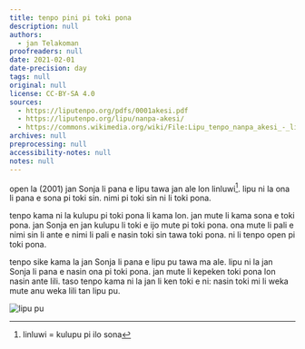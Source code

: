 ```yaml
---
title: tenpo pini pi toki pona
description: null
authors:
  - jan Telakoman
proofreaders: null
date: 2021-02-01
date-precision: day
tags: null
original: null
license: CC-BY-SA 4.0
sources:
  - https://liputenpo.org/pdfs/0001akesi.pdf
  - https://liputenpo.org/lipu/nanpa-akesi/
  - https://commons.wikimedia.org/wiki/File:Lipu_tenpo_nanpa_akesi_-_lipu_pu.png
archives: null
preprocessing: null
accessibility-notes: null
notes: null
---
```


open la (2001) jan Sonja li pana e lipu tawa jan ale lon linluwi[^1]. lipu ni la ona li pana e sona pi toki sin. nimi pi toki sin ni li toki pona.

tenpo kama ni la kulupu pi toki pona li kama lon. jan mute li kama sona e toki pona. jan Sonja en jan kulupu li toki e ijo mute pi toki pona. ona mute li pali e nimi sin li ante e nimi li pali e nasin toki sin tawa toki pona. ni li tenpo open pi toki pona.

tenpo sike kama la jan Sonja li pana e lipu pu tawa ma ale. lipu ni la jan Sonja li pana e nasin ona pi toki pona. jan mute li kepeken toki pona lon nasin ante lili. taso tenpo kama ni la jan li ken toki e ni: nasin toki mi li weka mute anu weka lili tan lipu pu.

[^1]: linluwi = kulupu pi ilo sona

![lipu pu](https://upload.wikimedia.org/wikipedia/commons/d/d1/Lipu_tenpo_nanpa_akesi_-_lipu_pu.png)